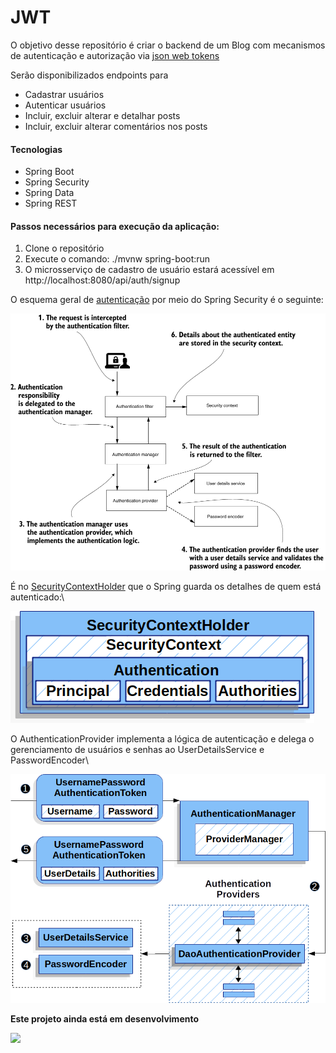 # JWT
O objetivo desse repositório é criar o backend de um Blog com mecanismos de autenticação
e autorização via [json web tokens](https://jwt.io/)

Serão disponibilizados endpoints para 
- Cadastrar usuários
- Autenticar usuários
- Incluir, excluir alterar e detalhar posts
- Incluir, excluir alterar comentários nos posts

#### Tecnologias
- Spring Boot
- Spring Security
- Spring Data
- Spring REST

#### Passos necessários para execução da aplicação:
1. Clone o repositório
2. Execute o comando: ./mvnw spring-boot:run
3. O microsserviço de cadastro de usuário estará acessível em 
http://localhost:8080/api/auth/signup


O esquema geral de [autenticação](https://livebook.manning.com/book/spring-security-in-action/chapter-2/section-2-2?origin=product-toc) por meio do Spring Security é o seguinte:


![](./src/main/resources/static/img/spring_security_authentication_process.png)


É no [SecurityContextHolder](https://docs.spring.io/spring-security/site/docs/current/reference/html5/#servlet-authentication-securitycontextholder) que o Spring guarda os detalhes de quem está autenticado:\


![](./src/main/resources/static/img/securitycontextholder.png)


O AuthenticationProvider implementa a lógica de autenticação e delega o gerenciamento de usuários e senhas
ao UserDetailsService e PasswordEncoder\


![](./src/main/resources/static/img/daoauthenticationprovider.png)


**Este projeto ainda está em desenvolvimento**

![](https://media.giphy.com/media/EIiJp9cQ3GeEU/giphy.gif)